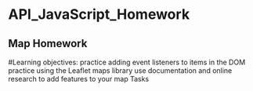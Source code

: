 # API_JavaScript_Homework

## Map Homework
#Learning objectives:
practice adding event listeners to items in the DOM
practice using the Leaflet maps library
use documentation and online research to add features to your map
Tasks
